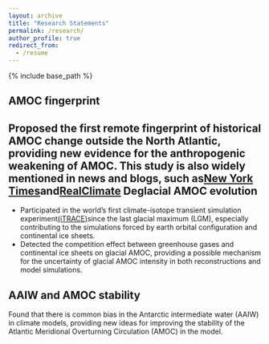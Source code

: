 ```yaml
---
layout: archive
title: "Research Statements"
permalink: /research/
author_profile: true
redirect_from:
  - /resume
---
```


{% include base_path %}

AMOC fingerprint
------
Proposed the first remote fingerprint of historical AMOC change outside the North Atlantic, providing new evidence for the anthropogenic weakening of AMOC.
This study is also widely mentioned in news and blogs, such as[New York Times](https://www.nytimes.com/interactive/2021/03/02/climate/atlantic-ocean-climate-change.html)and[RealClimate](https://www.realclimate.org/index.php/archives/2020/09/new-studies-confirm-weakening-of-the-gulf-stream-circulation-amoc/?utm_source=rss&utm_medium=rss&utm_campaign=new-studies-confirm-weakening-of-the-gulf-stream-circulation-amoc)
Deglacial AMOC evolution
------
* Participated in the world’s first climate-isotope transient simulation experiment[(iTRACE)](https://www.earthsystemgrid.org/dataset/ucar.cgd.ccsm4.iTRACE.html)since the last glacial maximum (LGM), especially contributing to the simulations forced by earth orbital configuration and continental ice sheets. 
* Detected the competition effect between greenhouse gases and continental ice sheets on glacial AMOC, providing a possible mechanism for the uncertainty of glacial AMOC intensity in both reconstructions and model simulations.

AAIW and AMOC stability
------
Found that there is common bias in the Antarctic intermediate water (AAIW) in climate models, providing new ideas for improving the stability of the Atlantic Meridional Overturning Circulation (AMOC) in the model.
